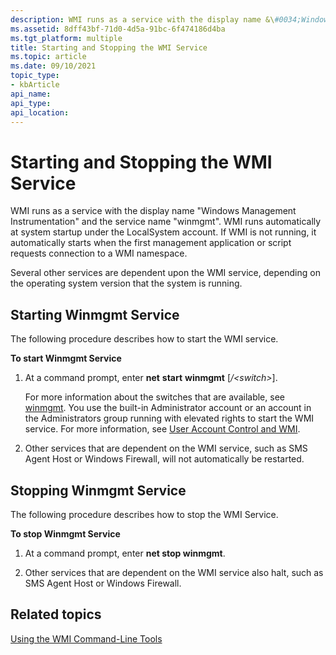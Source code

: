 ```yaml
---
description: WMI runs as a service with the display name &\#0034;Windows Management Instrumentation&\#0034; and the service name &\#0034;winmgmt&\#0034;.
ms.assetid: 8dff43bf-71d0-4d5a-91bc-6f474186d4ba
ms.tgt_platform: multiple
title: Starting and Stopping the WMI Service
ms.topic: article
ms.date: 09/10/2021
topic_type: 
- kbArticle
api_name: 
api_type: 
api_location: 
---
```


# Starting and Stopping the WMI Service

WMI runs as a service with the display name "Windows Management Instrumentation" and the service name "winmgmt". WMI runs automatically at system startup under the LocalSystem account. If WMI is not running, it automatically starts when the first management application or script requests connection to a WMI namespace.

Several other services are dependent upon the WMI service, depending on the operating system version that the system is running.

## Starting Winmgmt Service

The following procedure describes how to start the WMI service.

**To start Winmgmt Service**

1.  At a command prompt, enter **net** **start** **winmgmt** \[*/&lt;switch&gt;*\].

    For more information about the switches that are available, see [winmgmt](winmgmt.md). You use the built-in Administrator account or an account in the Administrators group running with elevated rights to start the WMI service. For more information, see [User Account Control and WMI](user-account-control-and-wmi.md).

2.  Other services that are dependent on the WMI service, such as SMS Agent Host or Windows Firewall, will not automatically be restarted.

## Stopping Winmgmt Service

The following procedure describes how to stop the WMI Service.

**To stop Winmgmt Service**

1.  At a command prompt, enter **net stop winmgmt**.

2.  Other services that are dependent on the WMI service also halt, such as SMS Agent Host or Windows Firewall.

## Related topics

[Using the WMI Command-Line Tools](using-the-wmi-command-line-tools.md)
